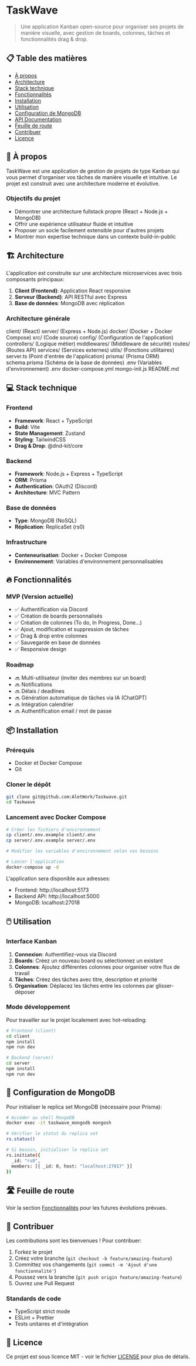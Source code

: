 # TaskWave



> Une application Kanban open-source pour organiser ses projets de manière visuelle, avec gestion de boards, colonnes, tâches et fonctionnalités drag & drop.

## 📋 Table des matières

- [À propos](#à-propos)
- [Architecture](#architecture)
- [Stack technique](#stack-technique)
- [Fonctionnalités](#fonctionnalités)
- [Installation](#installation)
- [Utilisation](#utilisation)
- [Configuration de MongoDB](#configuration-de-mongodb)
- [API Documentation](#api-documentation)
- [Feuille de route](#feuille-de-route)
- [Contribuer](#contribuer)
- [Licence](#licence)

## 🚀 À propos

TaskWave est une application de gestion de projets de type Kanban qui vous permet d'organiser vos tâches de manière visuelle et intuitive. Le projet est construit avec une architecture moderne et évolutive.

### Objectifs du projet

- Démontrer une architecture fullstack propre (React + Node.js + MongoDB)
- Offrir une expérience utilisateur fluide et intuitive
- Proposer un socle facilement extensible pour d'autres projets
- Montrer mon expertise technique dans un contexte build-in-public

## 🏗️ Architecture

L'application est construite sur une architecture microservices avec trois composants principaux:

1. **Client (Frontend)**: Application React responsive
2. **Serveur (Backend)**: API RESTful avec Express
3. **Base de données**: MongoDB avec réplication

### Architecture générale

client/ (React)
server/ (Express + Node.js)
  docker/ (Docker + Docker Compose)
  src/ (Code source)
    config/ (Configuration de l'application)
    controllers/ (Logique métier)
    middlewares/ (Middleware de sécurité)
    routes/ (Routes API)
    services/ (Services externes)
    utils/ (Fonctions utilitaires)
    server.ts (Point d'entrée de l'application)
  prisma/ (Prisma ORM)
    schema.prisma (Schéma de la base de données)
  .env (Variables d'environnement)
.env
docker-compose.yml
mongo-init.js
README.md

## 💻 Stack technique

### Frontend

- **Framework**: React + TypeScript
- **Build**: Vite
- **State Management**: Zustand
- **Styling**: TailwindCSS
- **Drag & Drop**: @dnd-kit/core

### Backend

- **Framework**: Node.js + Express + TypeScript
- **ORM**: Prisma
- **Authentication**: OAuth2 (Discord)
- **Architecture**: MVC Pattern

### Base de données

- **Type**: MongoDB (NoSQL)
- **Réplication**: ReplicaSet (rs0)

### Infrastructure

- **Conteneurisation**: Docker + Docker Compose
- **Environnement**: Variables d'environnement personnalisables

## 🔥 Fonctionnalités

### MVP (Version actuelle)

- ✅ Authentification via Discord
- ✅ Création de boards personnalisés
- ✅ Création de colonnes (To do, In Progress, Done…)
- ✅ Ajout, modification et suppression de tâches
- ✅ Drag & drop entre colonnes
- ✅ Sauvegarde en base de données
- ✅ Responsive design

### Roadmap

- 🔜 Multi-utilisateur (inviter des membres sur un board)
- 🔜 Notifications
- 🔜 Délais / deadlines
- 🔜 Génération automatique de tâches via IA (ChatGPT)
- 🔜 Intégration calendrier
- 🔜 Authentification email / mot de passe

## 📦 Installation

### Prérequis

- Docker et Docker Compose
- Git

### Cloner le dépôt

```bash
git clone git@github.com:AletWork/Taskwave.git
cd Taskwave
```

### Lancement avec Docker Compose

```bash
# Créer les fichiers d'environnement
cp client/.env.example client/.env
cp server/.env.example server/.env

# Modifier les variables d'environnement selon vos besoins

# Lancer l'application
docker-compose up -d
```

L'application sera disponible aux adresses:

- Frontend: http://localhost:5173
- Backend API: http://localhost:5000
- MongoDB: localhost:27018

## 🖱️ Utilisation

### Interface Kanban

1. **Connexion**: Authentifiez-vous via Discord
2. **Boards**: Créez un nouveau board ou sélectionnez un existant
3. **Colonnes**: Ajoutez différentes colonnes pour organiser votre flux de travail
4. **Tâches**: Créez des tâches avec titre, description et priorité
5. **Organisation**: Déplacez les tâches entre les colonnes par glisser-déposer

### Mode développement

Pour travailler sur le projet localement avec hot-reloading:

```bash
# Frontend (client)
cd client
npm install
npm run dev

# Backend (server)
cd server
npm install
npm run dev
```

## 🔧 Configuration de MongoDB

Pour initialiser le replica set MongoDB (nécessaire pour Prisma):

```bash
# Accéder au shell MongoDB
docker exec -it taskwave_mongodb mongosh

# Vérifier le statut du replica set
rs.status()

# Si besoin, initialiser le replica set
rs.initiate({
  _id: "rs0",
  members: [{ _id: 0, host: "localhost:27017" }]
})
```


## 🛣️ Feuille de route

Voir la section [Fonctionnalités](#fonctionnalités) pour les futures évolutions prévues.

## 🤝 Contribuer

Les contributions sont les bienvenues ! Pour contribuer:

1. Forkez le projet
2. Créez votre branche (`git checkout -b feature/amazing-feature`)
3. Committez vos changements (`git commit -m 'Ajout d'une fonctionnalité'`)
4. Poussez vers la branche (`git push origin feature/amazing-feature`)
5. Ouvrez une Pull Request

### Standards de code

- TypeScript strict mode
- ESLint + Prettier
- Tests unitaires et d'intégration

## 📄 Licence

Ce projet est sous licence MIT - voir le fichier [LICENSE](server/LICENSE) pour plus de détails.
